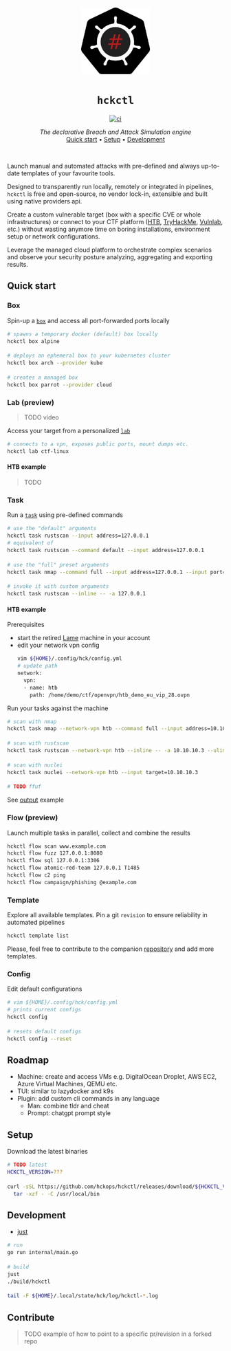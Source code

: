 <p align="center">
  <img width="160" src="docs/logo.svg" alt="logo">
</p>

<h1 align="center"><code>hckctl</code></h1>

<p align="center">
  <a href="https://github.com/hckops/hckctl/actions/workflows/ci.yaml">
    <img src="https://github.com/hckops/hckctl/actions/workflows/ci.yaml/badge.svg" alt="ci">
  </a>
</p>

<p align="center">
  <i>The declarative Breach and Attack Simulation engine</i><br>
  <a href="#quick-start">Quick start</a>&nbsp;&bull;
  <a href="#setup">Setup</a>&nbsp;&bull;
  <a href="#development">Development</a>
</p>
<br>

Launch manual and automated attacks with pre-defined and always up-to-date templates of your favourite tools.

Designed to transparently run locally, remotely or integrated in pipelines, `hckctl` is free and open-source, no vendor lock-in, extensible and built using native providers api.

Create a custom vulnerable target (box with a specific CVE or whole infrastructures) or connect to your CTF platform ([HTB](https://www.hackthebox.com), [TryHackMe](https://tryhackme.com), [Vulnlab](https://www.vulnlab.com), etc.) without wasting anymore time on boring installations, environment setup or network configurations.

Leverage the managed cloud platform to orchestrate complex scenarios and observe your security posture analyzing, aggregating and exporting results.

## Quick start

### Box

Spin-up a [`box`](https://github.com/hckops/megalopolis/tree/main/box) and access all port-forwarded ports locally
```bash
# spawns a temporary docker (default) box locally
hckctl box alpine

# deploys an ephemeral box to your kubernetes cluster
hckctl box arch --provider kube

# creates a managed box
hckctl box parrot --provider cloud
```

### Lab (preview)

> TODO video

Access your target from a personalized [`lab`](https://github.com/hckops/megalopolis/tree/main/lab)
```bash
# connects to a vpn, exposes public ports, mount dumps etc.
hckctl lab ctf-linux
```

#### HTB example

> TODO

### Task

Run a [`task`](https://github.com/hckops/megalopolis/tree/main/task) using pre-defined commands
```bash
# use the "default" arguments
hckctl task rustscan --input address=127.0.0.1
# equivalent of
hckctl task rustscan --command default --input address=127.0.0.1

# use the "full" preset arguments
hckctl task nmap --command full --input address=127.0.0.1 --input port=80

# invoke it with custom arguments
hckctl task rustscan --inline -- -a 127.0.0.1
```

#### HTB example

Prerequisites
* start the retired [Lame](https://app.hackthebox.com/machines/Lame) machine in your account
* edit your network vpn config
    ```bash
    vim ${HOME}/.config/hck/config.yml
    # update path
    network:
      vpn:
      - name: htb
        path: /home/demo/ctf/openvpn/htb_demo_eu_vip_28.ovpn
    ```

Run your tasks against the machine
```bash
# scan with nmap
hckctl task nmap --network-vpn htb --command full --input address=10.10.10.3

# scan with rustscan
hckctl task rustscan --network-vpn htb --inline -- -a 10.10.10.3 --ulimit 5000

# scan with nuclei
hckctl task nuclei --network-vpn htb --input target=10.10.10.3

# TODO ffuf
```

See [output](./docs/task-htb-example.txt) example

### Flow (preview)

Launch multiple tasks in parallel, collect and combine the results
```bash
hckctl flow scan www.example.com
hckctl flow fuzz 127.0.0.1:8080
hckctl flow sql 127.0.0.1:3306
hckctl flow atomic-red-team 127.0.0.1 T1485
hckctl flow c2 ping
hckctl flow campaign/phishing @example.com
```

### Template

Explore all available templates. Pin a git `revision` to ensure reliability in automated pipelines
```bash
hckctl template list
```

Please, feel free to contribute to the companion [repository](https://github.com/hckops/megalopolis) and add more templates.

### Config

Edit default configurations
```bash
# vim ${HOME}/.config/hck/config.yml
# prints current configs
hckctl config

# resets default configs
hckctl config --reset
```

## Roadmap

* Machine: create and access VMs e.g. DigitalOcean Droplet, AWS EC2, Azure Virtual Machines, QEMU etc.
* TUI: similar to lazydocker and k9s
* Plugin: add custom cli commands in any language
  - Man: combine tldr and cheat
  - Prompt: chatgpt prompt style

## Setup

Download the latest binaries
```bash
# TODO latest
HCKCTL_VERSION=???

curl -sSL https://github.com/hckops/hckctl/releases/download/${HCKCTL_VERSION}/hckctl_linux_x86_64.tar.gz | \
  tar -xzf - -C /usr/local/bin
```

## Development

* [just](https://github.com/casey/just)

```bash
# run
go run internal/main.go

# build
just
./build/hckctl

tail -F ${HOME}/.local/state/hck/log/hckctl-*.log
```

## Contribute

> TODO example of how to point to a specific pr/revision in a forked repo

<!--

TODO
* priority
    - add box/lab --network-vpn support
    - add task providers: kube and cloud
    - add task shareDir volume or copy dir e.g. ffuf + seclists
    - save tasks logs to file in logDir + add header with commands/parameters
    - TODO update lab and task cli example/description
    - play htb: linux/win
    - add flow example
    - add context client timeout e.g. vpn or target not available
    - verify kube/cloud distroless support
    - verify kube/cloud no-shell support
    - RELEASE
* general
    - brew release
    - review client timeouts
    - verify config migration between versions
    - update readme
        * remove comments
        * update setup
        * descriptions/screenshot/gif
    - delete old branches (video)
    - disclaimer of responsibility
    - update internal cli diagram
    - convert TODOs left in GitHub issues
    - add GitHub org labels: feature/bug/question
    - review/delete GitHub project
    - add go reference badge
    - public `preview/kali-core` image
    - create PR to external official doc to run
        * owasp/dvwa
        * https://github.com/vulhub/vulhub
        * https://houdini.secsi.io
    - flaky tests (?)
        * kubernetes_test.go:TestNewResources
* cli
    - autocomplete commands and values
        * e.g. `box connect <list of boxes>` with `ValidArgsFunction`
        * e.g. `box <list of box templates>` with `ValidArgsFunction`
        * see fix autocomplete
    - config add set command
    - add confirmation before
        * reset config
        * delete all
* template
    - add `--remote` mutually exclusive flag
    - update directories to exclude in `resolvePath` e.g. charts
    - add filters and review output e.g. table
* box
    - review tty resize
    - implement copy ???
    - kube: add distroless support
    - kube: verify if `close()` is needed or `return nil`
    - kube: `execBox` deployment always check/scale replica to 1 before exec (test with replica=0)
    - kube: update resources sizes + comparison
    - docker: COPY shared volume `XDG_DATA_HOME`
    - docker: support powershell `/usr/bin/pwsh` (attach with no tty and raw terminal) see `docker run --rm -it mcr.microsoft.com/powershell`
    - docker: add support for remote docker daemon with `DOCKER_HOST`
    - add podman provider
    - add context timeout
    - cloud: ssh key auth only + remove InsecureIgnoreHostKey
    - cloud: remove body from empty request `omitempty to remove "body":{}`
    - list boxes in table with padding see `tabwriter` https://gosamples.dev/string-padding
    - filter/list box (list and delete) and template (list and validate) columns by provider + sorting
    - flaky issue zerolog `could not write event: write /home/ubuntu/.local/state/hck/hckctl-ubuntu.log: file already closed`
* lab 
    - in `create` add override e.g. `--input alias=parrot --input password=changeme --input vpn=htb-eu`
    - verify optional merge/overrides
    - in `connect` merge/expand BoxEnv actual BoxEnv e.g. generated password
    - compose/template/infra
        * https://github.com/SpecterOps/BloodHound/blob/main/examples/docker-compose/docker-compose.yml
        * https://kompose.io
        * https://github.com/vulhub/vulhub
        * https://github.com/madhuakula/kubernetes-goat.git
* task
    - `history` command to list old tasks i.e. names of log files e.g. <TIMESTAMP>-task-<NAME>-<RANDOM>
* version
    - print if new version available
    - implement server `version` in json format docker/kube/cloud
* release
    - add brew https://goreleaser.com/customization/homebrew
    - test linux
    - test mac and mac1
    - test window vm
* plugins/bundles
    - man (plugin)
    - kube-inject (plugin) mount sidecar pod at runtime with debugging tools
    - pro (bundle) e.g. flow
* prompt
    - https://github.com/snwfdhmp/awesome-gpt-prompt-engineering

-->
